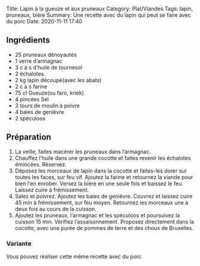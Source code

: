 Title: Lapin à la gueuze et aux pruneaux
Category: Plat/Viandes
Tags: lapin, pruneaux, bière
Summary: Une recette avec du lapin qui peut se faire avec du porc
Date:  2020-11-11 17:40

## Ingrédients

- 25 pruneaux dénoyautés
- 1 verre d’armagnac
- 3 c à s d'huile de tournesol
- 2 échalotes
- 2 kg lapin découpé(avec les abats)
- 2 c à s farine
- 75 cl Gueuze(ou faro, kriek)
- 4 pincées Sel
- 3 tours de moulin à poivre
- 4 baies de genièvre
- 2 spéculoos

## Préparation
1. La veille, faites macérer les pruneaux dans l’armagnac.
2. Chauffez l’huile dans une grande cocotte et faites revenir les échalotes émincées. Réservez.
3. Déposez les morceaux de lapin dans la cocotte et faites-les dorer sur toutes les faces, sur feu vif.
Ajoutez la farine et retournez la viande pour bien l'en enrober.
Versez la bière en une seule fois et baissez le feu. Laissez cuire à frémissement.
4. Salez et poivrez. Ajoutez les baies de genièvre. Couvrez et laissez cuire 45 min à frémissement, sur feu moyen.
Retournez les morceaux une à deux fois au cours de la cuisson.
5. Ajoutez les pruneaux, l’armagnac et les spéculoos et poursuivez la cuisson 15 min. Vérifiez l’assaisonnement.
Proposez directement dans la cocotte, avec une purée de pommes de terre et des choux de Bruxelles.

### Variante 
Vous pouvez réaliser cette même recette avec du porc
